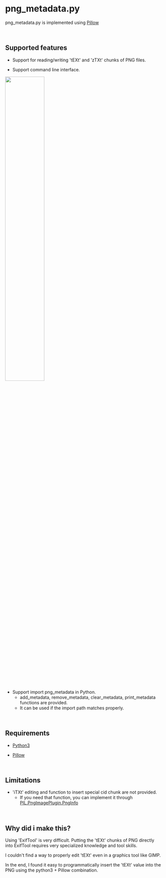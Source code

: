 # png_metadata.py
png_metadata.py is implemented using [Pillow](https://pillow.readthedocs.io/en/stable/index.html)

<br />

Supported features
-------------
* Support for reading/writing 'tEXt' and 'zTXt' chunks of PNG files.

* Support command line interface.
<image src="./commandline.png" width="50%" height="50%">

* Support import png_metadata in Python.
  - add_metadata, remove_metadata, clear_metadata, print_metadata functions are provided.
  - It can be used if the import path matches properly.

<br />

Requirements
-------------
* [Python3](https://www.python.org/downloads/)

* [Pillow](https://pillow.readthedocs.io/en/stable/)

<br />

Limitations
-------------
* 'iTXt' editing and function to insert special cid chunk are not provided.
  - If you need that function, you can implement it through [PIL.PngImagePlugin.PngInfo](https://pillow.readthedocs.io/en/stable/PIL.html#pngimageplugin-pnginfo-class)
    
<br />

Why did i make this?
-------------
Using 'ExifTool' is very difficult. Putting the 'tEXt' chunks of PNG directly into ExifTool requires very specialized knowledge and tool skills.

I couldn't find a way to properly edit 'tEXt' even in a graphics tool like GIMP.

In the end, I found it easy to programmatically insert the 'tEXt' value into the PNG using the python3 + Pillow combination.
